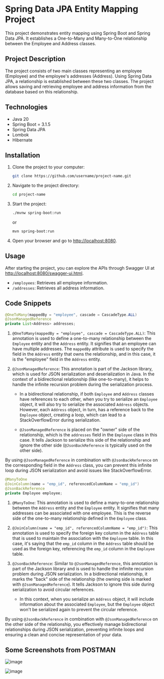 # Spring Data JPA Entity Mapping Project

This project demonstrates entity mapping using Spring Boot and Spring Data JPA. It establishes a One-to-Many and Many-to-One relationship between the Employee and Address classes.

## Project Description

The project consists of two main classes representing an employee (Employee) and the employee's addresses (Address). Using Spring Data JPA, a relationship is established between these two classes. The project allows saving and retrieving employee and address information from the database based on this relationship.

## Technologies

- Java 20
- Spring Boot = 3.1.5
- Spring Data JPA
- Lombok
- Hibernate

## Installation

1. Clone the project to your computer:

   ```bash
   git clone https://github.com/username/project-name.git
   ```

2. Navigate to the project directory:

   ```bash
   cd project-name
   ```

3. Start the project:

   ```bash
   ./mvnw spring-boot:run
   ```

   or

   ```bash
   mvn spring-boot:run
   ```

4. Open your browser and go to [http://localhost:8080](http://localhost:8080).

## Usage

After starting the project, you can explore the APIs through Swagger UI at [http://localhost:8080/swagger-ui.html](http://localhost:8080/swagger-ui.html).

- `/employees`: Retrieves all employee information.
- `/addresses`: Retrieves all address information.

## Code Snippets

```java
@OneToMany(mappedBy = "employee", cascade = CascadeType.ALL)
@JsonManagedReference
private List<Address> addresses;
```

1. `@OneToMany(mappedBy = "employee", cascade = CascadeType.ALL)`: This annotation is used to define a one-to-many relationship between the `Employee` entity and the `Address` entity. It signifies that an employee can have multiple addresses. The `mappedBy` attribute is used to specify the field in the `Address` entity that owns the relationship, and in this case, it is the "employee" field in the `Address` entity.

2. `@JsonManagedReference`: This annotation is part of the Jackson library, which is used for JSON serialization and deserialization in Java. In the context of a bidirectional relationship (like one-to-many), it helps to handle the infinite recursion problem during the serialization process. 

   - In a bidirectional relationship, if both `Employee` and `Address` classes have references to each other, when you try to serialize an `Employee` object, it will also try to serialize the associated `Address` objects. However, each `Address` object, in turn, has a reference back to the `Employee` object, creating a loop, which can lead to a StackOverflowError during serialization.
   
   - `@JsonManagedReference` is placed on the "owner" side of the relationship, which is the `addresses` field in the `Employee` class in this case. It tells Jackson to serialize this side of the relationship and ignore the other side (`@JsonBackReference` is typically used on the other side).

By using `@JsonManagedReference` in combination with `@JsonBackReference` on the corresponding field in the `Address` class, you can prevent this infinite loop during JSON serialization and avoid issues like StackOverflowError.


```java
@ManyToOne
@JoinColumn(name = "emp_id", referencedColumnName = "emp_id")
@JsonBackReference
private Employee employee;
```

1. `@ManyToOne`: This annotation is used to define a many-to-one relationship between the `Address` entity and the `Employee` entity. It signifies that many addresses can be associated with one employee. This is the reverse side of the one-to-many relationship defined in the `Employee` class.

2. `@JoinColumn(name = "emp_id", referencedColumnName = "emp_id")`: This annotation is used to specify the foreign key column in the `Address` table that is used to maintain the association with the `Employee` table. In this case, it's saying that the `emp_id` column in the `Address` table should be used as the foreign key, referencing the `emp_id` column in the `Employee` table.

3. `@JsonBackReference`: Similar to `@JsonManagedReference`, this annotation is part of the Jackson library and is used to handle the infinite recursion problem during JSON serialization. In a bidirectional relationship, it marks the "back" side of the relationship (the owning side is marked with `@JsonManagedReference`). It tells Jackson to ignore this side during serialization to avoid circular references.

   - In this context, when you serialize an `Address` object, it will include information about the associated `Employee`, but the `Employee` object won't be serialized again to prevent the circular reference.

By using `@JsonBackReference` in combination with `@JsonManagedReference` on the other side of the relationship, you effectively manage bidirectional relationships during JSON serialization, preventing infinite loops and ensuring a clean and concise representation of your data.

## Some Screenshots from POSTMAN

![image](https://github.com/yusufbgdd557/Spring-Data-JPA-Entity-Mapping/assets/45573977/21bd075b-2c64-41e0-8aaf-d25e83cf6ae6)

![image](https://github.com/yusufbgdd557/Spring-Data-JPA-Entity-Mapping/assets/45573977/b9c93813-629b-4740-86da-647bc4461659)

